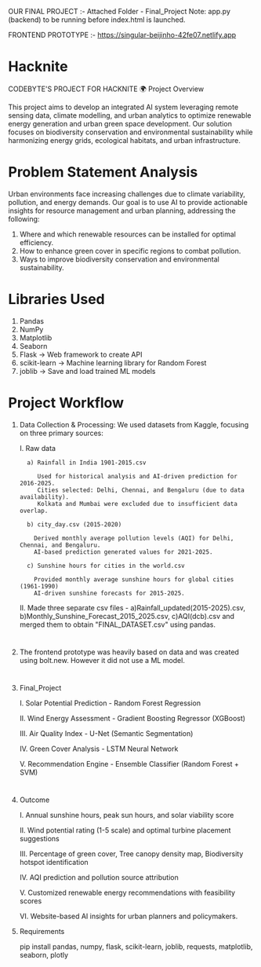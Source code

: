 OUR FINAL PROJECT :-  Attached Folder - Final_Project
Note: app.py (backend) to be running before index.html is launched. 

FRONTEND PROTOTYPE :- https://singular-beijinho-42fe07.netlify.app

# Hacknite
CODEBYTE'S PROJECT FOR HACKNITE
🌍 Project Overview

This project aims to develop an integrated AI system leveraging remote sensing data, climate modelling, and urban analytics to optimize renewable energy generation and urban green space development. Our solution focuses on biodiversity conservation and environmental sustainability while harmonizing energy grids, ecological habitats, and urban infrastructure.

# Problem Statement Analysis

Urban environments face increasing challenges due to climate variability, pollution, and energy demands. Our goal is to use AI to provide actionable insights for resource management and urban planning, addressing the following:
1. Where and which renewable resources can be installed for optimal efficiency.
2. How to enhance green cover in specific regions to combat pollution.
3. Ways to improve biodiversity conservation and environmental sustainability.

# Libraries Used 

1. Pandas
2. NumPy
3. Matplotlib
4. Seaborn
5. Flask → Web framework to create API
6. scikit-learn → Machine learning library for Random Forest
7. joblib → Save and load trained ML models


# Project Workflow

1. Data Collection & Processing:
   We used datasets from Kaggle, focusing on three primary sources:


     I. Raw data
        
         a) Rainfall in India 1901-2015.csv
      
            Used for historical analysis and AI-driven prediction for 2016-2025.
            Cities selected: Delhi, Chennai, and Bengaluru (due to data availability).
            Kolkata and Mumbai were excluded due to insufficient data overlap.

         b) city_day.csv (2015-2020) 

           Derived monthly average pollution levels (AQI) for Delhi, Chennai, and Bengaluru.
           AI-based prediction generated values for 2021-2025.

         c) Sunshine hours for cities in the world.csv 

           Provided monthly average sunshine hours for global cities (1961-1990)
           AI-driven sunshine forecasts for 2015-2025.
  
     II. Made three separate csv files - a)Rainfall_updated(2015-2025).csv, b)Monthly_Sunshine_Forecast_2015_2025.csv, c)AQI(dcb).csv and merged them to                        obtain "FINAL_DATASET.csv" using pandas.

#
2. The frontend prototype was heavily based on data and was created using bolt.new. However it did not use a ML model.

#
3. Final_Project
   
      I. Solar Potential Prediction - Random Forest Regression

     II. Wind Energy Assessment - Gradient Boosting Regressor (XGBoost)
  
     III. Air Quality Index - U-Net (Semantic Segmentation)

     IV. Green Cover Analysis - LSTM Neural Network

     V. Recommendation Engine - Ensemble Classifier (Random Forest + SVM)

#
4. Outcome
   
      I. Annual sunshine hours, peak sun hours, and solar viability score
   
      II. Wind potential rating (1-5 scale) and optimal turbine placement suggestions
   
      III. Percentage of green cover, Tree canopy density map, Biodiversity hotspot identification
   
      IV. AQI prediction and pollution source attribution
   
      V. Customized renewable energy recommendations with feasibility scores

      VI. Website-based AI insights for urban planners and policymakers.


6. Requirements

      pip install pandas, numpy, flask, scikit-learn, joblib, requests, matplotlib, seaborn, plotly
   

   
   

